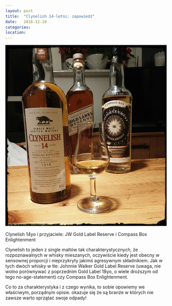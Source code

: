 ```yaml
---
layout: post
title:  "Clynelish 14-letni: zapowiedź"
date:   2016-12-10
categories: 
location: 
---
```


<div class="post-image">
    <img src="/assets/posts/clynelish1.jpg" alt="Clynelish 14 yo, JW Gold Label Reserve, Compass Box Enlightenment" />
    <p class="post-image-caption">Clynelish 14yo i przyjaciele: JW Gold Label Reserve i Compass Box Enlightenment</p>
</div>

Clynelish to jeden z single maltów tak charakterystycznych, że rozpoznawalnych w whisky mieszanych, oczywiście kiedy jest obecny w sensownej proporcji i nieprzykryty jakimś agresywnym składnikiem. Jak w tych dwóch whisky w tle: Johnnie Walker Gold Label Reserve (uwaga, nie wolno porównywać z poprzednim Gold Label 18yo, o wiele droższym od tego no-age-statement) czy Compass Box Enlightenment.

Co to za charakterystyka i z czego wynika, to sobie opowiemy we właściwym, porządnym opisie. okazuje się że są branże w których nie zawsze warto sprzątać swoje odpady!
